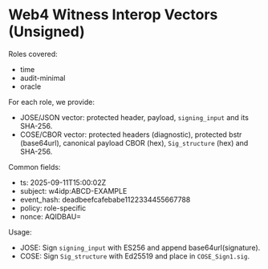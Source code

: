 # Web4 Witness Interop Vectors (Unsigned)

Roles covered:
- time
- audit-minimal
- oracle

For each role, we provide:
- JOSE/JSON vector: protected header, payload, `signing_input` and its SHA-256.
- COSE/CBOR vector: protected headers (diagnostic), protected bstr (base64url), canonical payload CBOR (hex), `Sig_structure` (hex) and SHA-256.

Common fields:
- ts: 2025-09-11T15:00:02Z
- subject: w4idp:ABCD-EXAMPLE
- event_hash: deadbeefcafebabe1122334455667788
- policy: role-specific
- nonce: AQIDBAU=

Usage:
- JOSE: Sign `signing_input` with ES256 and append base64url(signature).
- COSE: Sign `Sig_structure` with Ed25519 and place in `COSE_Sign1.sig`.
